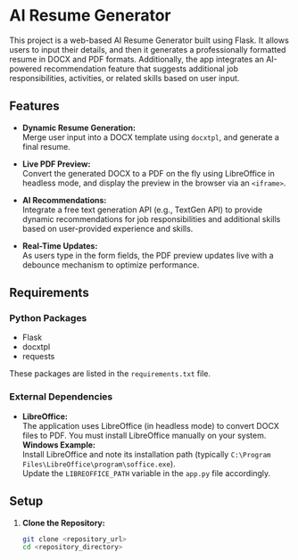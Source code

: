 # AI Resume Generator

This project is a web-based AI Resume Generator built using Flask. It allows users to input their details, and then it generates a professionally formatted resume in DOCX and PDF formats. Additionally, the app integrates an AI-powered recommendation feature that suggests additional job responsibilities, activities, or related skills based on user input.

## Features

- **Dynamic Resume Generation:**  
  Merge user input into a DOCX template using `docxtpl`, and generate a final resume.

- **Live PDF Preview:**  
  Convert the generated DOCX to a PDF on the fly using LibreOffice in headless mode, and display the preview in the browser via an `<iframe>`.

- **AI Recommendations:**  
  Integrate a free text generation API (e.g., TextGen API) to provide dynamic recommendations for job responsibilities and additional skills based on user-provided experience and skills.

- **Real-Time Updates:**  
  As users type in the form fields, the PDF preview updates live with a debounce mechanism to optimize performance.

## Requirements

### Python Packages

- Flask
- docxtpl
- requests

These packages are listed in the `requirements.txt` file.

### External Dependencies

- **LibreOffice:**  
  The application uses LibreOffice (in headless mode) to convert DOCX files to PDF. You must install LibreOffice manually on your system.  
  **Windows Example:**  
  Install LibreOffice and note its installation path (typically `C:\Program Files\LibreOffice\program\soffice.exe`).  
  Update the `LIBREOFFICE_PATH` variable in the `app.py` file accordingly.

## Setup

1. **Clone the Repository:**
   ```bash
   git clone <repository_url>
   cd <repository_directory>
